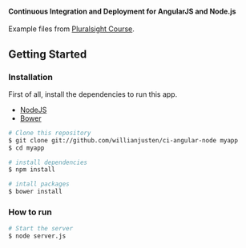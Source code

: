 #### Continuous Integration and Deployment for AngularJS and Node.js

Example files from [Pluralsight Course](https://app.pluralsight.com/library/courses/continuous-integration-deployment-angularjs-nodejs/description).

## Getting Started

### Installation

First of all, install the dependencies to run this app.

- [NodeJS](http://nodejs.org/)
- [Bower](http://bower.io/)


```sh
# Clone this repository
$ git clone git://github.com/willianjusten/ci-angular-node myapp
$ cd myapp

# install dependencies
$ npm install

# intall packages
$ bower install
```

### How to run

```sh
# Start the server
$ node server.js
```